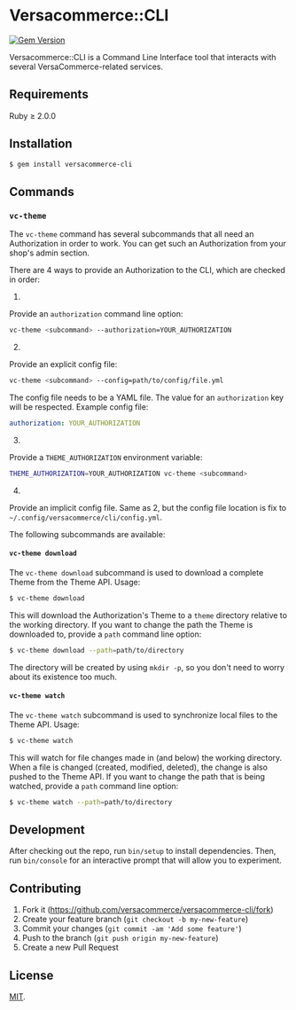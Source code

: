 # Versacommerce::CLI

[![Gem Version](https://badge.fury.io/rb/versacommerce-cli.svg)](http://badge.fury.io/rb/versacommerce-cli)

Versacommerce::CLI is a Command Line Interface tool that interacts with several VersaCommerce-related services.

## Requirements

Ruby ≥ 2.0.0

## Installation

```sh
$ gem install versacommerce-cli
```

## Commands

### `vc-theme`

The `vc-theme` command has several subcommands that all need an Authorization in order to work. You can get such an Authorization from your shop's admin section.

There are 4 ways to provide an Authorization to the CLI, which are checked in order:

1.
Provide an `authorization` command line option:

```sh
vc-theme <subcommand> --authorization=YOUR_AUTHORIZATION
```

2.
Provide an explicit config file:

```sh
vc-theme <subcommand> --config=path/to/config/file.yml
```

The config file needs to be a YAML file. The value for an `authorization` key will be respected. Example config file:

```yaml
authorization: YOUR_AUTHORIZATION
```

3.
Provide a `THEME_AUTHORIZATION` environment variable:

```sh
THEME_AUTHORIZATION=YOUR_AUTHORIZATION vc-theme <subcommand>
```

4.
Provide an implicit config file. Same as 2, but the config file location is fix to `~/.config/versacommerce/cli/config.yml`.

The following subcommands are available:

#### `vc-theme download`

The `vc-theme download` subcommand is used to download a complete Theme from the Theme API. Usage:

```sh
$ vc-theme download
```

This will download the Authorization's Theme to a `theme` directory relative to the working directory. If you want to change the path the Theme is downloaded to, provide a `path` command line option:

```sh
$ vc-theme download --path=path/to/directory
```

The directory will be created by using `mkdir -p`, so you don't need to worry about its existence too much.

#### `vc-theme watch`

The `vc-theme watch` subcommand is used to synchronize local files to the Theme API. Usage:

```sh
$ vc-theme watch
```

This will watch for file changes made in (and below) the working directory. When a file is changed (created, modified, deleted), the change is also pushed to the Theme API. If you want to change the path that is being watched, provide a `path` command line option:

```sh
$ vc-theme watch --path=path/to/directory
```

## Development

After checking out the repo, run `bin/setup` to install dependencies. Then, run `bin/console` for an interactive prompt that will allow you to experiment.

## Contributing

1. Fork it (https://github.com/versacommerce/versacommerce-cli/fork)
2. Create your feature branch (`git checkout -b my-new-feature`)
3. Commit your changes (`git commit -am 'Add some feature'`)
4. Push to the branch (`git push origin my-new-feature`)
5. Create a new Pull Request

## License

[MIT](https://github.com/versacommerce/versacommerce-cli/blob/master/LICENSE.txt "MIT License").
